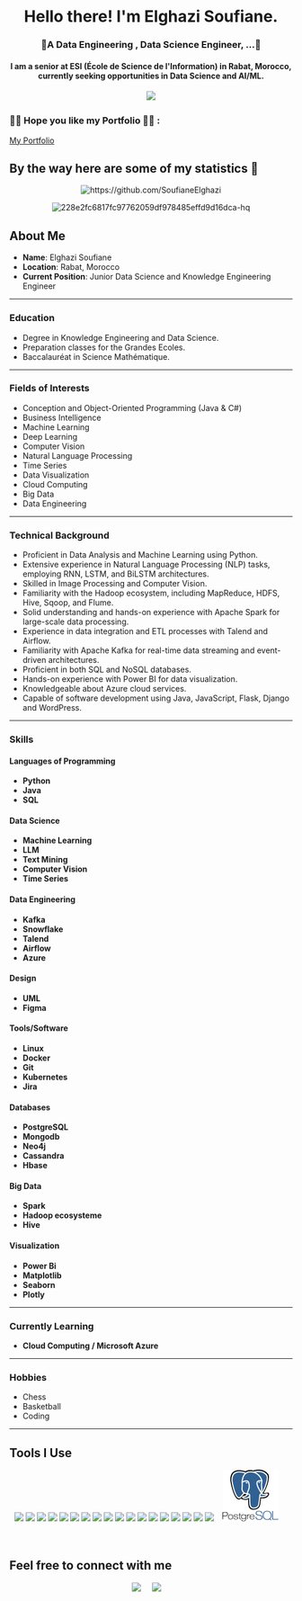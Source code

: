 <h1 align="center"> Hello there! I'm Elghazi Soufiane.</h1>

<h3 align="center">🚩A Data Engineering , Data Science Engineer, ...🚩</h3>

<h4 align="center"> I am a senior at ESI (École de Science de l'Information) in Rabat, Morocco, currently seeking opportunities in Data Science and AI/ML.<h4>


<p align="center"><img src="https://cdn.dribbble.com/users/1162077/screenshots/3848914/programmer.gif" border="0"></p>


### 🏴‍☠️ Hope you like my Portfolio 🏴‍☠️ : 
[My Portfolio](https://soufianeelghazi.github.io/elghazisoufiane.github.io/)


## By the way here are some of my statistics 🚀
<p align="center">
  <img src="https://github-readme-stats.vercel.app/api/top-langs?username=soufianeelghazi&show_icons=true&theme=dracula&locale=en&layout=compact" alt="https://github.com/SoufianeElghazi" border="0">
</p>

<p align="center">
  <img src="https://github-readme-stats.vercel.app/api?username=soufianeelghazi&show_icons=true&theme=dracula" alt="228e2fc6817fc97762059df978485effd9d16dca-hq" border="0">
</p>

<!-- ------------------------------------------------------------------------------------------------------------------------ -->

## About Me

- **Name**: Elghazi Soufiane
- **Location**: Rabat, Morocco
- **Current Position**: Junior Data Science and Knowledge Engineering Engineer

---

### Education

- Degree in Knowledge Engineering and Data Science.
- Preparation classes for the Grandes Ecoles.
- Baccalauréat in Science Mathématique.

---

### Fields of Interests

- Conception and Object-Oriented Programming (Java & C#)
- Business Intelligence
- Machine Learning
- Deep Learning
- Computer Vision
- Natural Language Processing
- Time Series
- Data Visualization
- Cloud Computing
- Big Data
- Data Engineering

---

### Technical Background

- Proficient in Data Analysis and Machine Learning using Python.
- Extensive experience in Natural Language Processing (NLP) tasks, employing RNN, LSTM, and BiLSTM architectures.
- Skilled in Image Processing and Computer Vision.
- Familiarity with the Hadoop ecosystem, including MapReduce, HDFS, Hive, Sqoop, and Flume.
- Solid understanding and hands-on experience with Apache Spark for large-scale data processing. 
- Experience in data integration and ETL processes with Talend and Airflow.
- Familiarity with Apache Kafka for real-time data streaming and event-driven architectures.
- Proficient in both SQL and NoSQL databases.
- Hands-on experience with Power BI for data visualization.
- Knowledgeable about Azure cloud services.
- Capable of software development using Java, JavaScript, Flask, Django and WordPress.

---

### Skills

#### Languages of Programming
- **Python**
- **Java**
- **SQL**

#### Data Science
- **Machine Learning**
- **LLM**
- **Text Mining**
- **Computer Vision**
- **Time Series**

#### Data Engineering
- **Kafka**
- **Snowflake**
- **Talend**
- **Airflow**
- **Azure**

#### Design
- **UML**
- **Figma**

#### Tools/Software
- **Linux**
- **Docker**
- **Git**
- **Kubernetes**
- **Jira**

#### Databases
- **PostgreSQL**
- **Mongodb**
- **Neo4j**
- **Cassandra**
- **Hbase**

#### Big Data
- **Spark**
- **Hadoop ecosysteme**
- **Hive**

#### Visualization
- **Power Bi**
- **Matplotlib**
- **Seaborn**
- **Plotly**


---

### Currently Learning

- **Cloud Computing / Microsoft Azure**
  
---

### Hobbies

- Chess
- Basketball
- Coding

---

## Tools I Use

<div align="center">
    <img src="https://upload.wikimedia.org/wikipedia/commons/thumb/9/9a/Visual_Studio_Code_1.35_icon.svg/1200px-Visual_Studio_Code_1.35_icon.svg.png" width="55" />
    <img src="https://www.svgrepo.com//show/376344/python.svg" width="100" />
    <img src="https://upload.wikimedia.org/wikipedia/commons/thumb/3/3f/Git_icon.svg/2048px-Git_icon.svg.png" width="70" />
    <img src="https://static-00.iconduck.com/assets.00/mysql-original-wordmark-icon-1024x532-p138xy0y.png" width="100" />
    <img src="https://user-images.githubusercontent.com/30186107/29488525-f55a69d0-84da-11e7-8a39-5476f663b5eb.png" width="100" />
    <img src="https://1000logos.net/wp-content/uploads/2022/12/Power-BI-Logo.png" width="100" />
    <img src="https://cdn.icon-icons.com/icons2/2415/PNG/512/java_original_wordmark_logo_icon_146459.png" width="100" />
    <img src="https://upload.wikimedia.org/wikipedia/commons/thumb/3/39/Scala-full-color.svg/1280px-Scala-full-color.svg.png" width="100" />
    <img src="https://spark.apache.org/docs/latest/api/python/_static/spark-logo-reverse.png" width="100" />
    <img src="https://upload.wikimedia.org/wikipedia/commons/thumb/0/0e/Hadoop_logo.svg/1280px-Hadoop_logo.svg.png" width="200" />
    <img src="https://www.pngall.com/wp-content/uploads/5/Linux-Logo-PNG-Image-File.png" width="55" />
    <img src="https://www.freepnglogos.com/uploads/wordpress-logo-png/wordpress-logo-png-transparent-4.png" width="100" />
    <img src="https://static-00.iconduck.com/assets.00/kafka-icon-1024x467-9uf5gczp.png" width="100" />
    <img src="https://upload.wikimedia.org/wikipedia/commons/d/de/AirflowLogo.png" width="100" />
    <img src="https://www.pngall.com/wp-content/uploads/15/Azure-Logo-PNG-Images.png" width="120" />
    <img src="https://streamlit.io/images/brand/streamlit-logo-primary-colormark-darktext.png" width="100" />
    <img src="https://upload.wikimedia.org/wikipedia/commons/thumb/3/38/Jupyter_logo.svg/640px-Jupyter_logo.svg.png" width="50" />
    <img src="https://www.pngall.com/wp-content/uploads/2017/05/Copyright-Symbol-R-Free-Download-PNG.png" width="50" />
    <img src="https://cdn.icon-icons.com/icons2/2699/PNG/512/talend_logo_icon_170648.png" width="150" alt="">
    <img src="https://curryncode.files.wordpress.com/2020/08/1200px-cassandra_logo.svg_-e1598198416813.png" width="100" alt="">
    <img src="https://seeklogo.com/images/D/docker-logo-6D6F987702-seeklogo.com.png" width="80" alt="">
    <img src="https://raw.githubusercontent.com/docker-library/docs/01c12653951b2fe592c1f93a13b4e289ada0e3a1/postgres/logo.png" width="100" alt="">
    <img src="https://global-uploads.webflow.com/5f8b0a1abe69652278dad51c/635fe3d0b4d34d6e73849add_440cd111.png" width="120" alt="">   
    <img src="https://upload.wikimedia.org/wikipedia/commons/1/17/Google-flutter-logo.png" width="150" alt=""> 
    <img src="https://uxwing.com/wp-content/themes/uxwing/download/brands-and-social-media/dart-programming-language-icon.png" width="65" alt="">  
    <img src="https://i0.wp.com/ronekins.com/wp-content/uploads/2020/05/1f8gp7v2ouwvz_sdwvfevia.png?fit=1200%2C1040" width="85" alt="">
</div><br><br>

## Feel free to connect with me
<p align="center">
  <a href="mailto:elghazisoufiane02@gmail.com?subject=Olá%20From%20github"><img src="https://img.shields.io/badge/gmail-%23D14836.svg?&style=for-the-badge&logo=gmail&logoColor=white" /></a>&nbsp;&nbsp;&nbsp;&nbsp;
  <a href="https://www.linkedin.com/in/soufiane-el-ghazi"><img src="https://img.shields.io/badge/linkedin-%230077B5.svg?&style=for-the-badge&logo=linkedin&logoColor=white" /></a>&nbsp;&nbsp;&nbsp;&nbsp;
</p>
